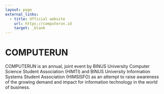 ```yaml
---
layout: page
external_links:
  - title: Official website
    url: https://computerun.id
    target: _blank
---
```


# COMPUTERUN
COMPUTERUN is an annual, joint event by BINUS University Computer Science Student Association (HIMTI) and BINUS University Information Systems Student Association (HIMSISFO) as an attempt to raise awareness of the growing demand and impact for information technology in the world of business.
